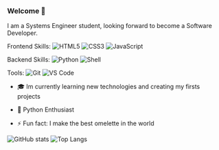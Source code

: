 ### Welcome 👋

 I am a Systems Engineer student, looking forward to become a Software Developer.

Frontend Skills:  ![HTML5](https://img.shields.io/badge/-HTML5-E34F26?style=plastic&logo=html5&logoColor=white) ![CSS3](https://img.shields.io/badge/-CSS3-1572B6?style=plastic&logo=css3) ![JavaScript](https://img.shields.io/badge/-JavaScript-black?style=plastic&logo=javascript)

Backend Skills:  ![Python]() ![Shell](https://img.shields.io/badge/-Shell-blasck?style=plastic&logo=Shell)

Tools: ![Git](https://img.shields.io/badge/-Git-black?style=plastic&logo=git) ![VS Code](https://img.shields.io/badge/-VS%20Code-007ACC?style=plastic&logo=visual-studio-code)

- 🎓 Im currently learning new technologies and creating my firsts projects

- 🐍 Python Enthusiast

- ⚡ Fun fact: I make the best omelette in the world


![GitHub stats](https://github-readme-stats.vercel.app/api?username=EzequielUs&show_icons=true)
![Top Langs](https://github-readme-stats.vercel.app/api/top-langs/?username=EzequielUs)

